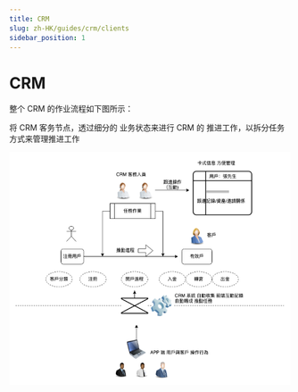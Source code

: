 ```yaml
---
title: CRM
slug: zh-HK/guides/crm/clients
sidebar_position: 1
---
```



# CRM

整个 CRM 的作业流程如下图所示：

将 CRM 客务节点，透过细分的 业务状态来进行 CRM 的 推进工作，以拆分任务方式来管理推进工作

<img src="./assets/VW5CbEtZSo8PitxR9azchDRUnec.png" src-width="744" src-height="616"/>

